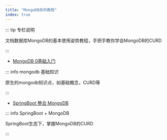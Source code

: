 ```yaml
---
title: "MongoDB系列教程"
index: true
---
```


::: tip 专栏说明

文档数据库MongoDB的基本使用姿势教程，手把手教你学会MongoDB的CURD

:::


- [MongoDB 0基础入门](./basic)

::: info mongodb 基础知识

原生的mongodb知识点，如基础概念，CURD等

:::


- [SpringBoot 整合 MongoDB](/tutorial/spring/db/MongoDB/)

::: info SpringBoot + MongoDB

SpringBoot生态下，掌握MongoDB的CURD

:::